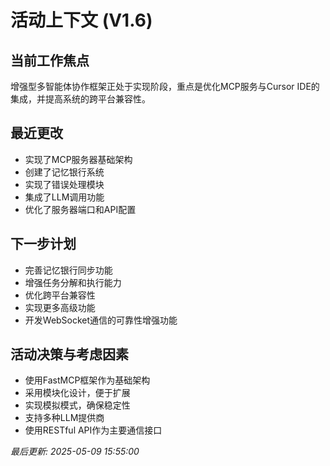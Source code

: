 # 活动上下文 (V1.6)

## 当前工作焦点

增强型多智能体协作框架正处于实现阶段，重点是优化MCP服务与Cursor IDE的集成，并提高系统的跨平台兼容性。

## 最近更改

- 实现了MCP服务器基础架构
- 创建了记忆银行系统
- 实现了错误处理模块
- 集成了LLM调用功能
- 优化了服务器端口和API配置

## 下一步计划

- 完善记忆银行同步功能
- 增强任务分解和执行能力
- 优化跨平台兼容性
- 实现更多高级功能
- 开发WebSocket通信的可靠性增强功能

## 活动决策与考虑因素

- 使用FastMCP框架作为基础架构
- 采用模块化设计，便于扩展
- 实现模拟模式，确保稳定性
- 支持多种LLM提供商
- 使用RESTful API作为主要通信接口

*最后更新: 2025-05-09 15:55:00*